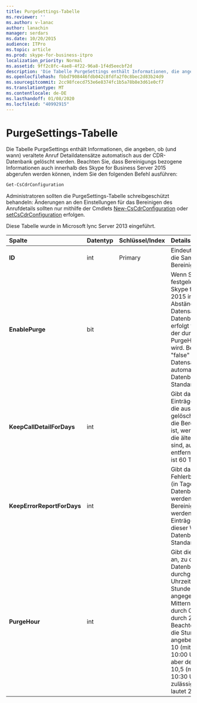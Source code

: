 ```yaml
---
title: PurgeSettings-Tabelle
ms.reviewer: ''
ms.author: v-lanac
author: lanachin
manager: serdars
ms.date: 10/20/2015
audience: ITPro
ms.topic: article
ms.prod: skype-for-business-itpro
localization_priority: Normal
ms.assetid: 9ff2c8fc-4ae8-4f22-96a8-1f4d5eecbf2d
description: 'Die Tabelle PurgeSettings enthält Informationen, die angeben, ob (und wann) veraltete Anruf Detaildatensätze automatisch aus der CDR-Datenbank gelöscht werden. Beachten Sie, dass Bereinigungs bezogene Informationen auch innerhalb des Skype for Business Server 2015 abgerufen werden können, indem Sie den folgenden Befehl ausführen:'
ms.openlocfilehash: fbbd7908446fdb042c8fdfa2f0c8bec2d83b24d9
ms.sourcegitcommit: 2cc98fcecd753e6e8374fc1b5a78b8e3d61e0cf7
ms.translationtype: MT
ms.contentlocale: de-DE
ms.lasthandoff: 01/08/2020
ms.locfileid: "40992915"
---
```

# <a name="purgesettings-table"></a>PurgeSettings-Tabelle
 
Die Tabelle PurgeSettings enthält Informationen, die angeben, ob (und wann) veraltete Anruf Detaildatensätze automatisch aus der CDR-Datenbank gelöscht werden. Beachten Sie, dass Bereinigungs bezogene Informationen auch innerhalb des Skype for Business Server 2015 abgerufen werden können, indem Sie den folgenden Befehl ausführen:
  
```PowerShell
Get-CsCdrConfiguration
```

Administratoren sollten die PurgeSettings-Tabelle schreibgeschützt behandeln: Änderungen an den Einstellungen für das Bereinigen des Anrufdetails sollten nur mithilfe der Cmdlets [New-CsCdrConfiguration](https://docs.microsoft.com/powershell/module/skype/new-cscdrconfiguration?view=skype-ps) oder [setCsCdrConfiguration](https://docs.microsoft.com/powershell/module/skype/set-cscdrconfiguration?view=skype-ps) erfolgen.
  
Diese Tabelle wurde in Microsoft lync Server 2013 eingeführt.
  
|**Spalte**|**Datentyp**|**Schlüssel/Index**|**Details**|
|:-----|:-----|:-----|:-----|
|**ID** <br/> |int  <br/> |Primary  <br/> |Eindeutiger Bezeichner für die Sammlung von CDR-Bereinigungseinstellungen.  <br/> |
|**EnablePurge** <br/> |bit  <br/> ||Wenn Sie auf true (1) festgelegt ist, bereinigen Skype for Business Server 2015 in regelmäßigen Abständen veraltete Datensätze aus der CDR-Datenbank Das Bereinigen erfolgt täglich im Wälzer, der durch die Einstellung PurgeHour angegeben wird. Bei Festlegung auf "false" (0) werden Datensätze nicht automatisch aus der Datenbank bereinigt. Der Standardwert lautet „True“.  <br/> |
|**KeepCallDetailForDays** <br/> |int  <br/> ||Gibt das Alter von CDR-Einträgen (in Tagen) an, die aus der Datenbank gelöscht werden: Wenn die Bereinigung aktiviert ist, werden CdR-Einträge, die älter als dieser Wert sind, aus der Datenbank entfernt. Der Standardwert ist 60 Tage.  <br/> |
|**KeepErrorReportForDays** <br/> |int  <br/> ||Gibt das Alter von Fehlerberichts Einträgen (in Tagen) an, die aus der Datenbank gelöscht werden: Wenn die Bereinigung aktiviert ist, werden Fehlerberichts Einträge, die älter als dieser Wert sind, aus der Datenbank entfernt. Der Standardwert ist 60 Tage.  <br/> |
|**PurgeHour** <br/> |int  <br/> ||Gibt die lokale Tageszeit an, zu der eine Datenbankbereinigung durchgeführt wird. Die Uhrzeit wird im 24-Stunden-Format angegeben, wobei Mitternacht (12:00 AM) durch 0 und 11:00 PM durch 23 dargestellt wird. Beachten Sie, dass Sie nur die Stunde des Tages angeben können: der Wert 10 (mit der Angabe von 10:00 Uhr) ist zulässig, aber der Wert 10:30 von 10,5 (mit der Angabe 10:30 Uhr) ist nicht zulässig. Der Standardwert lautet 2 (2:00 Uhr).  <br/> |
   

